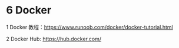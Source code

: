 # 6 Docker

1 Docker 教程：https://www.runoob.com/docker/docker-tutorial.html


2 Docker Hub: https://hub.docker.com/